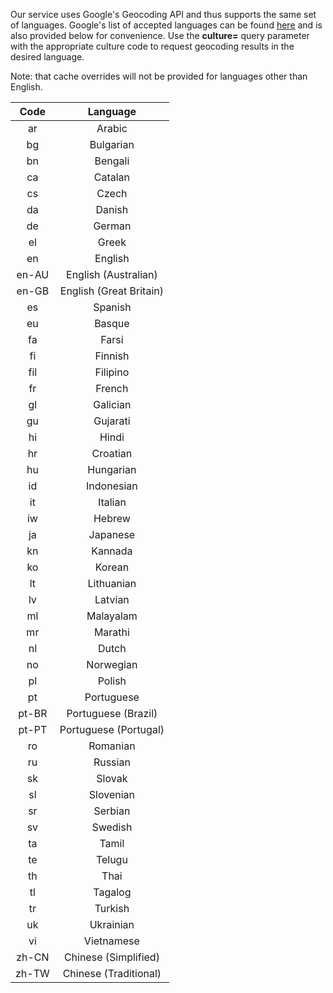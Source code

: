 Our service uses Google's Geocoding API and thus supports the same set of languages. Google's list of accepted languages can be found [here](https://developers.google.com/maps/faq#using-google-maps-apis) and is also provided below for convenience. Use the **culture=** query parameter with the appropriate culture code to request geocoding results in the desired language.

Note: that cache overrides will not be provided for languages other than English.

|**Code**|**Language**|
|:-------:|:-----------:|
|ar|Arabic|
|bg|Bulgarian|
|bn|Bengali|
|ca|Catalan|
|cs|Czech|
|da|Danish|
|de|German|
|el|Greek|
|en|English|
|en-AU|English (Australian)|
|en-GB|English (Great Britain)|
|es|Spanish|
|eu|Basque|
|fa|Farsi|
|fi|Finnish|
|fil|Filipino|
|fr|French|
|gl|Galician|
|gu|Gujarati|
|hi|Hindi|
|hr|Croatian|
|hu|Hungarian|
|id|Indonesian|
|it|Italian|
|iw|Hebrew|
|ja|Japanese|
|kn|Kannada|
|ko|Korean|
|lt|Lithuanian|
|lv|Latvian|
|ml|Malayalam|
|mr|Marathi|
|nl|Dutch|
|no|Norwegian|
|pl|Polish|
|pt|Portuguese|
|pt-BR|Portuguese (Brazil)|
|pt-PT|Portuguese (Portugal)|
|ro|Romanian|
|ru|Russian|
|sk|Slovak|
|sl|Slovenian|
|sr|Serbian|
|sv|Swedish|
|ta|Tamil|
|te|Telugu|
|th|Thai|
|tl|Tagalog|
|tr|Turkish|
|uk|Ukrainian|
|vi|Vietnamese|
|zh-CN|Chinese (Simplified)|
|zh-TW|Chinese (Traditional)|
